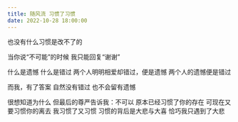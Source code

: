 ```yaml
---
title: 随风流 习惯了习惯
date: 2022-10-28 18:00:00
---
```




也没有什么习惯是改不了的

当你说“不可能”的时候
我只能回复“谢谢”

什么是遗憾
什么是错过
两个人明明相爱却错过，便是遗憾
两个人的遗憾便是错过

而我，有了答案
自然没有错过
也不会留有遗憾

很想知道为什么
但最后的尊严告诉我：不可以
原本已经习惯了你的存在
可现在又要习惯你的离去
我习惯了又习惯
习惯的背后是大悲与大喜
恰巧我只遇到了大悲

